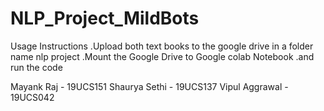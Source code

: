 # NLP_Project_MildBots
Usage Instructions
.Upload both text books to the google drive in a folder name nlp project
.Mount the Google Drive to Google colab Notebook
.and run the code


Mayank Raj - 19UCS151
Shaurya Sethi - 19UCS137
Vipul Aggrawal - 19UCS042
